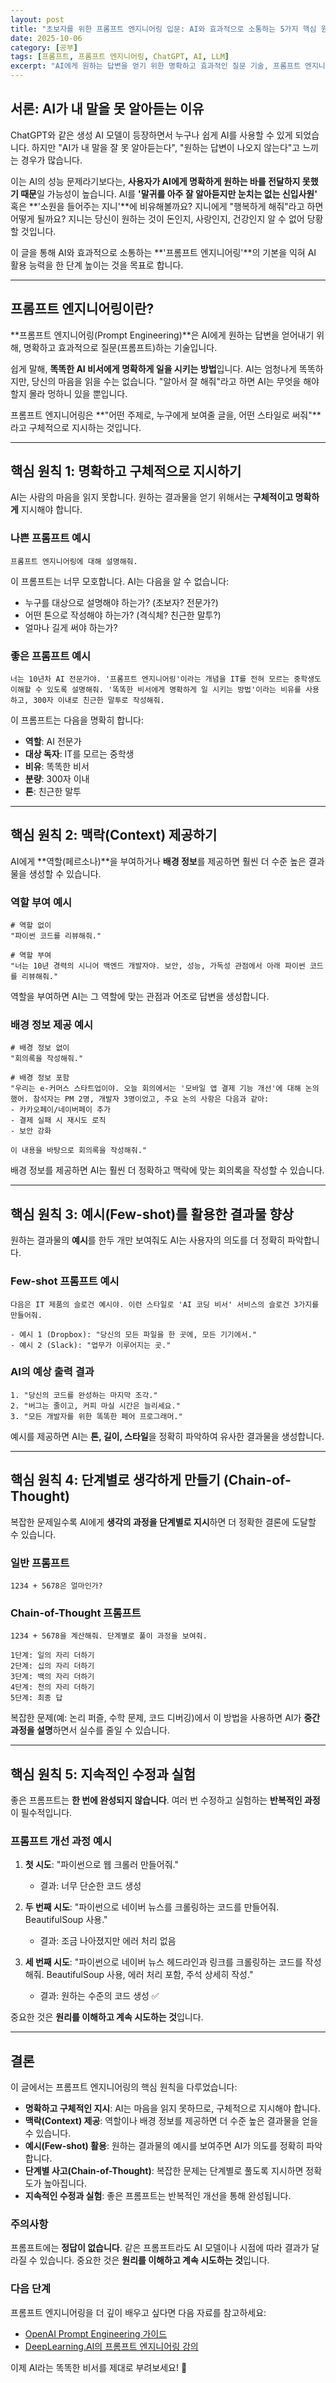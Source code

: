 ```yaml
---
layout: post
title: "초보자를 위한 프롬프트 엔지니어링 입문: AI와 효과적으로 소통하는 5가지 핵심 원칙"
date: 2025-10-06
category: [공부]
tags: [프롬프트, 프롬프트 엔지니어링, ChatGPT, AI, LLM]
excerpt: "AI에게 원하는 답변을 얻기 위한 명확하고 효과적인 질문 기술, 프롬프트 엔지니어링의 기본 개념과 핵심 원칙을 쉽게 배워보세요."
---
```


## 서론: AI가 내 말을 못 알아듣는 이유

ChatGPT와 같은 생성 AI 모델이 등장하면서 누구나 쉽게 AI를 사용할 수 있게 되었습니다. 하지만 "AI가 내 말을 잘 못 알아듣는다", "원하는 답변이 나오지 않는다"고 느끼는 경우가 많습니다.

이는 AI의 성능 문제라기보다는, **사용자가 AI에게 명확하게 원하는 바를 전달하지 못했기 때문**일 가능성이 높습니다. AI를 **'말귀를 아주 잘 알아듣지만 눈치는 없는 신입사원'** 혹은 **'소원을 들어주는 지니'**에 비유해볼까요? 지니에게 "행복하게 해줘"라고 하면 어떻게 될까요? 지니는 당신이 원하는 것이 돈인지, 사랑인지, 건강인지 알 수 없어 당황할 것입니다.

이 글을 통해 AI와 효과적으로 소통하는 **'프롬프트 엔지니어링'**의 기본을 익혀 AI 활용 능력을 한 단계 높이는 것을 목표로 합니다.

---

## 프롬프트 엔지니어링이란?

**프롬프트 엔지니어링(Prompt Engineering)**은 AI에게 원하는 답변을 얻어내기 위해, 명확하고 효과적으로 질문(프롬프트)하는 기술입니다.

쉽게 말해, **똑똑한 AI 비서에게 명확하게 일을 시키는 방법**입니다. AI는 엄청나게 똑똑하지만, 당신의 마음을 읽을 수는 없습니다. "알아서 잘 해줘"라고 하면 AI는 무엇을 해야 할지 몰라 멍하니 있을 뿐입니다.

프롬프트 엔지니어링은 **"어떤 주제로, 누구에게 보여줄 글을, 어떤 스타일로 써줘"**라고 구체적으로 지시하는 것입니다.

---

## 핵심 원칙 1: 명확하고 구체적으로 지시하기

AI는 사람의 마음을 읽지 못합니다. 원하는 결과물을 얻기 위해서는 **구체적이고 명확하게** 지시해야 합니다.

### 나쁜 프롬프트 예시

```text
프롬프트 엔지니어링에 대해 설명해줘.
```

이 프롬프트는 너무 모호합니다. AI는 다음을 알 수 없습니다:
- 누구를 대상으로 설명해야 하는가? (초보자? 전문가?)
- 어떤 톤으로 작성해야 하는가? (격식체? 친근한 말투?)
- 얼마나 길게 써야 하는가?

### 좋은 프롬프트 예시

```text
너는 10년차 AI 전문가야. '프롬프트 엔지니어링'이라는 개념을 IT를 전혀 모르는 중학생도 이해할 수 있도록 설명해줘. '똑똑한 비서에게 명확하게 일 시키는 방법'이라는 비유를 사용하고, 300자 이내로 친근한 말투로 작성해줘.
```

이 프롬프트는 다음을 명확히 합니다:
- **역할**: AI 전문가
- **대상 독자**: IT를 모르는 중학생
- **비유**: 똑똑한 비서
- **분량**: 300자 이내
- **톤**: 친근한 말투

---

## 핵심 원칙 2: 맥락(Context) 제공하기

AI에게 **역할(페르소나)**을 부여하거나 **배경 정보**를 제공하면 훨씬 더 수준 높은 결과물을 생성할 수 있습니다.

### 역할 부여 예시

```text
# 역할 없이
"파이썬 코드를 리뷰해줘."

# 역할 부여
"너는 10년 경력의 시니어 백엔드 개발자야. 보안, 성능, 가독성 관점에서 아래 파이썬 코드를 리뷰해줘."
```

역할을 부여하면 AI는 그 역할에 맞는 관점과 어조로 답변을 생성합니다.

### 배경 정보 제공 예시

```text
# 배경 정보 없이
"회의록을 작성해줘."

# 배경 정보 포함
"우리는 e-커머스 스타트업이야. 오늘 회의에서는 '모바일 앱 결제 기능 개선'에 대해 논의했어. 참석자는 PM 2명, 개발자 3명이었고, 주요 논의 사항은 다음과 같아:
- 카카오페이/네이버페이 추가
- 결제 실패 시 재시도 로직
- 보안 강화

이 내용을 바탕으로 회의록을 작성해줘."
```

배경 정보를 제공하면 AI는 훨씬 더 정확하고 맥락에 맞는 회의록을 작성할 수 있습니다.

---

## 핵심 원칙 3: 예시(Few-shot)를 활용한 결과물 향상

원하는 결과물의 **예시**를 한두 개만 보여줘도 AI는 사용자의 의도를 더 정확히 파악합니다.

### Few-shot 프롬프트 예시

```text
다음은 IT 제품의 슬로건 예시야. 이런 스타일로 'AI 코딩 비서' 서비스의 슬로건 3가지를 만들어줘.

- 예시 1 (Dropbox): "당신의 모든 파일을 한 곳에, 모든 기기에서."
- 예시 2 (Slack): "업무가 이루어지는 곳."
```

### AI의 예상 출력 결과

```text
1. "당신의 코드를 완성하는 마지막 조각."
2. "버그는 줄이고, 커피 마실 시간은 늘리세요."
3. "모든 개발자를 위한 똑똑한 페어 프로그래머."
```

예시를 제공하면 AI는 **톤, 길이, 스타일**을 정확히 파악하여 유사한 결과물을 생성합니다.

---

## 핵심 원칙 4: 단계별로 생각하게 만들기 (Chain-of-Thought)

복잡한 문제일수록 AI에게 **생각의 과정을 단계별로 지시**하면 더 정확한 결론에 도달할 수 있습니다.

### 일반 프롬프트

```text
1234 + 5678은 얼마인가?
```

### Chain-of-Thought 프롬프트

```text
1234 + 5678을 계산해줘. 단계별로 풀이 과정을 보여줘.

1단계: 일의 자리 더하기
2단계: 십의 자리 더하기
3단계: 백의 자리 더하기
4단계: 천의 자리 더하기
5단계: 최종 답
```

복잡한 문제(예: 논리 퍼즐, 수학 문제, 코드 디버깅)에서 이 방법을 사용하면 AI가 **중간 과정을 설명**하면서 실수를 줄일 수 있습니다.

---

## 핵심 원칙 5: 지속적인 수정과 실험

좋은 프롬프트는 **한 번에 완성되지 않습니다**. 여러 번 수정하고 실험하는 **반복적인 과정**이 필수적입니다.

### 프롬프트 개선 과정 예시

1. **첫 시도**: "파이썬으로 웹 크롤러 만들어줘."
   - 결과: 너무 단순한 코드 생성

2. **두 번째 시도**: "파이썬으로 네이버 뉴스를 크롤링하는 코드를 만들어줘. BeautifulSoup 사용."
   - 결과: 조금 나아졌지만 에러 처리 없음

3. **세 번째 시도**: "파이썬으로 네이버 뉴스 헤드라인과 링크를 크롤링하는 코드를 작성해줘. BeautifulSoup 사용, 에러 처리 포함, 주석 상세히 작성."
   - 결과: 원하는 수준의 코드 생성 ✅

중요한 것은 **원리를 이해하고 계속 시도하는 것**입니다.

---

## 결론

이 글에서는 프롬프트 엔지니어링의 핵심 원칙을 다루었습니다:

- **명확하고 구체적인 지시**: AI는 마음을 읽지 못하므로, 구체적으로 지시해야 합니다.
- **맥락(Context) 제공**: 역할이나 배경 정보를 제공하면 더 수준 높은 결과물을 얻을 수 있습니다.
- **예시(Few-shot) 활용**: 원하는 결과물의 예시를 보여주면 AI가 의도를 정확히 파악합니다.
- **단계별 사고(Chain-of-Thought)**: 복잡한 문제는 단계별로 풀도록 지시하면 정확도가 높아집니다.
- **지속적인 수정과 실험**: 좋은 프롬프트는 반복적인 개선을 통해 완성됩니다.

### 주의사항

프롬프트에는 **정답이 없습니다**. 같은 프롬프트라도 AI 모델이나 시점에 따라 결과가 달라질 수 있습니다. 중요한 것은 **원리를 이해하고 계속 시도하는 것**입니다.

### 다음 단계

프롬프트 엔지니어링을 더 깊이 배우고 싶다면 다음 자료를 참고하세요:

- [OpenAI Prompt Engineering 가이드](https://platform.openai.com/docs/guides/prompt-engineering)
- [DeepLearning.AI의 프롬프트 엔지니어링 강의](https://www.deeplearning.ai/short-courses/chatgpt-prompt-engineering-for-developers/)

이제 AI라는 똑똑한 비서를 제대로 부려보세요! 🚀